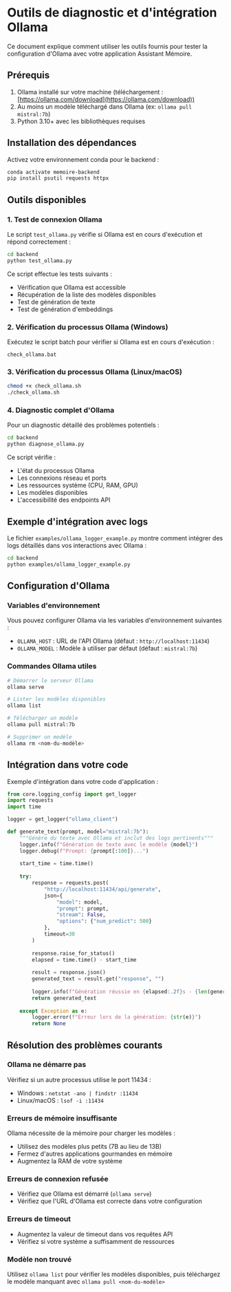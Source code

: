 # Outils de diagnostic et d'intégration Ollama

Ce document explique comment utiliser les outils fournis pour tester la configuration d'Ollama avec votre application Assistant Mémoire.

## Prérequis

1. Ollama installé sur votre machine (téléchargement : [https://ollama.com/download](https://ollama.com/download))
2. Au moins un modèle téléchargé dans Ollama (ex: `ollama pull mistral:7b`)
3. Python 3.10+ avec les bibliothèques requises

## Installation des dépendances

Activez votre environnement conda pour le backend :

```bash
conda activate memoire-backend
pip install psutil requests httpx
```

## Outils disponibles

### 1. Test de connexion Ollama

Le script `test_ollama.py` vérifie si Ollama est en cours d'exécution et répond correctement :

```bash
cd backend
python test_ollama.py
```

Ce script effectue les tests suivants :
- Vérification que Ollama est accessible
- Récupération de la liste des modèles disponibles
- Test de génération de texte
- Test de génération d'embeddings

### 2. Vérification du processus Ollama (Windows)

Exécutez le script batch pour vérifier si Ollama est en cours d'exécution :

```batch
check_ollama.bat
```

### 3. Vérification du processus Ollama (Linux/macOS)

```bash
chmod +x check_ollama.sh
./check_ollama.sh
```

### 4. Diagnostic complet d'Ollama

Pour un diagnostic détaillé des problèmes potentiels :

```bash
cd backend
python diagnose_ollama.py
```

Ce script vérifie :
- L'état du processus Ollama
- Les connexions réseau et ports
- Les ressources système (CPU, RAM, GPU)
- Les modèles disponibles
- L'accessibilité des endpoints API

## Exemple d'intégration avec logs

Le fichier `examples/ollama_logger_example.py` montre comment intégrer des logs détaillés dans vos interactions avec Ollama :

```bash
cd backend
python examples/ollama_logger_example.py
```

## Configuration d'Ollama

### Variables d'environnement

Vous pouvez configurer Ollama via les variables d'environnement suivantes :

- `OLLAMA_HOST` : URL de l'API Ollama (défaut : `http://localhost:11434`)
- `OLLAMA_MODEL` : Modèle à utiliser par défaut (défaut : `mistral:7b`)

### Commandes Ollama utiles

```bash
# Démarrer le serveur Ollama
ollama serve

# Lister les modèles disponibles
ollama list

# Télécharger un modèle
ollama pull mistral:7b

# Supprimer un modèle
ollama rm <nom-du-modèle>
```

## Intégration dans votre code

Exemple d'intégration dans votre code d'application :

```python
from core.logging_config import get_logger
import requests
import time

logger = get_logger("ollama_client")

def generate_text(prompt, model="mistral:7b"):
    """Génère du texte avec Ollama et inclut des logs pertinents"""
    logger.info(f"Génération de texte avec le modèle {model}")
    logger.debug(f"Prompt: {prompt[:100]}...")
    
    start_time = time.time()
    
    try:
        response = requests.post(
            "http://localhost:11434/api/generate",
            json={
                "model": model,
                "prompt": prompt,
                "stream": False,
                "options": {"num_predict": 500}
            },
            timeout=30
        )
        
        response.raise_for_status()
        elapsed = time.time() - start_time
        
        result = response.json()
        generated_text = result.get("response", "")
        
        logger.info(f"Génération réussie en {elapsed:.2f}s - {len(generated_text)} caractères générés")
        return generated_text
        
    except Exception as e:
        logger.error(f"Erreur lors de la génération: {str(e)}")
        return None
```

## Résolution des problèmes courants

### Ollama ne démarre pas

Vérifiez si un autre processus utilise le port 11434 :
- Windows : `netstat -ano | findstr :11434`
- Linux/macOS : `lsof -i :11434`

### Erreurs de mémoire insuffisante

Ollama nécessite de la mémoire pour charger les modèles :
- Utilisez des modèles plus petits (7B au lieu de 13B)
- Fermez d'autres applications gourmandes en mémoire
- Augmentez la RAM de votre système

### Erreurs de connexion refusée

- Vérifiez que Ollama est démarré (`ollama serve`)
- Vérifiez que l'URL d'Ollama est correcte dans votre configuration

### Erreurs de timeout

- Augmentez la valeur de timeout dans vos requêtes API
- Vérifiez si votre système a suffisamment de ressources

### Modèle non trouvé

Utilisez `ollama list` pour vérifier les modèles disponibles, puis téléchargez le modèle manquant avec `ollama pull <nom-du-modèle>`